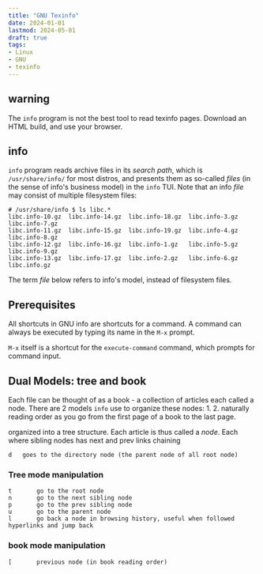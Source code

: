 ```yaml
---
title: "GNU Texinfo"
date: 2024-01-01
lastmod: 2024-05-01
draft: true
tags:
- Linux
- GNU
- texinfo
---
```


## warning

The `info` program is not the best tool to read texinfo pages.
Download an HTML build, and use your browser.

<!-- The most fatal problem to me is that there is no way to scroll down without accidentally going to the next node. -->



## info

`info` program reads archive files in its *search path*, which is `/usr/share/info/` for most distros,
and presents them as so-called *files* (in the sense of info's business model) in the `info` TUI.
Note that an info *file* may consist of multiple filesystem files:

```ls
# /usr/share/info $ ls libc.*
libc.info-10.gz  libc.info-14.gz  libc.info-18.gz  libc.info-3.gz  libc.info-7.gz
libc.info-11.gz  libc.info-15.gz  libc.info-19.gz  libc.info-4.gz  libc.info-8.gz
libc.info-12.gz  libc.info-16.gz  libc.info-1.gz   libc.info-5.gz  libc.info-9.gz
libc.info-13.gz  libc.info-17.gz  libc.info-2.gz   libc.info-6.gz  libc.info.gz
```

The term *file* below refers to info's model, instead of filesystem files.

<!-- Files are equal - there is no parent file or child file - things.
To display all files installed on a local machine,  -->

## Prerequisites

All shortcuts in GNU info are shortcuts for a command.
A command can always be executed by typing its name in the `M-x` prompt.

`M-x` itself is a shortcut for the `execute-command` command, which prompts for command input.

## Dual Models: tree and book

Each file can be thought of as a book - a collection of articles each called a node.
There are 2 models `info` use to organize these nodes:
1. 
2. naturally reading order as you go from the first page of a book to the last page.

organized into a tree structure.
Each article is thus called a *node*.
Each where sibling nodes has next and prev links chaining

```
d   goes to the directory node (the parent node of all root node)
```

### Tree mode manipulation

```
t       go to the root node
n       go to the next sibling node
p       go to the prev sibling node
u       go to the parent node
l       go back a node in browsing history, useful when followed hyperlinks and jump back
```

### book mode manipulation

```
[       previous node (in book reading order)
